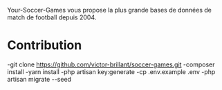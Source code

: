 Your-Soccer-Games vous propose la plus grande bases de données de match de football depuis 2004.

# Contribution

-git clone https://github.com/victor-brillant/soccer-games.git
-composer install
-yarn install
-php artisan key:generate
-cp .env.example .env
-php artisan migrate --seed

